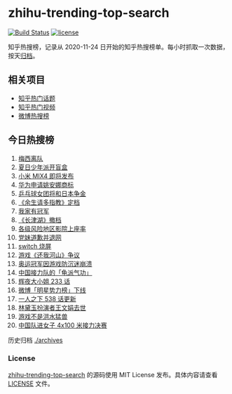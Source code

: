 # zhihu-trending-top-search

[![Build Status](https://github.com/justjavac/zhihu-trending-top-search/workflows/ci/badge.svg?branch=main)](https://github.com/justjavac/zhihu-trending-top-search/actions)
[![license](https://img.shields.io/github/license/justjavac/zhihu-trending-top-search)](https://github.com/justjavac/zhihu-trending-top-search/blob/main/LICENSE)

知乎热搜榜，记录从 2020-11-24 日开始的知乎热搜榜单。每小时抓取一次数据，按天[归档](./archives)。

## 相关项目

- [知乎热门话题](https://github.com/justjavac/zhihu-trending-hot-questions)
- [知乎热门视频](https://github.com/justjavac/zhihu-trending-hot-video)
- [微博热搜榜](https://github.com/justjavac/weibo-trending-hot-search)

## 今日热搜榜

<!-- BEGIN -->
<!-- 最后更新时间 Sat Aug 07 2021 13:10:26 GMT+0800 (China Standard Time) -->

1. [梅西离队](https://www.zhihu.com/search?q=梅西)
1. [夏日少年派开盲盒](https://www.zhihu.com/search?q=夏日少年派)
1. [小米 MIX4 即将发布](https://www.zhihu.com/search?q=小米mix4)
1. [华为申请姚安娜商标](https://www.zhihu.com/search?q=姚安娜商标)
1. [乒乓球女团将和日本争金](https://www.zhihu.com/search?q=乒乓球女团)
1. [《余生请多指教》定档](https://www.zhihu.com/search?q=余生请多指教)
1. [我家有冠军](https://www.zhihu.com/search?q=我家有冠军)
1. [《长津湖》撤档](https://www.zhihu.com/search?q=长津湖)
1. [各级风险地区影院上座率](https://www.zhihu.com/search?q=影院上座率)
1. [党妹道歉并退网](https://www.zhihu.com/search?q=党妹)
1. [switch 烧屏](https://www.zhihu.com/search?q=switch)
1. [游戏《还我河山》争议](https://www.zhihu.com/search?q=还我河山)
1. [奥运冠军因游戏防沉迷崩溃](https://www.zhihu.com/search?q=网络游戏)
1. [中国接力队的「龟派气功」](https://www.zhihu.com/search?q=龙珠)
1. [辉夜大小姐 233 话](https://www.zhihu.com/search?q=辉夜大小姐)
1. [微博「明星势力榜」下线](https://www.zhihu.com/search?q=明星势力榜)
1. [一人之下 538 话更新](https://www.zhihu.com/search?q=一人之下)
1. [林黛玉扮演者王文娟去世](https://www.zhihu.com/search?q=王文娟)
1. [游戏不是洪水猛兽](https://www.zhihu.com/search?q=网络游戏)
1. [中国队进女子 4x100 米接力决赛](https://www.zhihu.com/search?q=女子接力赛)

<!-- END -->

历史归档 [./archives](./archives)

### License

[zhihu-trending-top-search](https://github.com/justjavac/zhihu-trending-top-search)
的源码使用 MIT License 发布。具体内容请查看 [LICENSE](./LICENSE) 文件。
